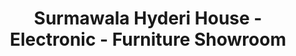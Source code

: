 ---
title: "Surmawala Hyderi House - Electronic - Furniture Showroom"
url: /karachi/surmawala-hyderi-house-electronic-furniture-showroom/
shop: electronics
---